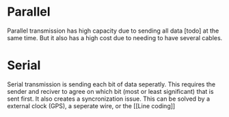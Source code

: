 # Parallel
Parallel transmission has high capacity due to sending all data [todo] at the same time. But it also has a high cost due to needing to have several cables.
# Serial
Serial transmission is sending each bit of data seperatly. This requires the sender and reciver to agree on which bit (most or least significant) that is sent first. It also creates a syncronization issue. This can be solved by a external clock (GPS), a seperate wire, or the [[Line coding]]